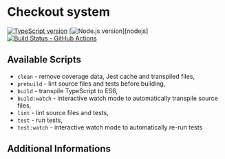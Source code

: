 # Checkout system

[![TypeScript version][ts-badge]][typescript-4-6]
[![Node.js version][nodejs-badge]][nodejs]
[![Build Status - GitHub Actions][gha-badge]][gha-ci]

## Available Scripts

- `clean` - remove coverage data, Jest cache and transpiled files,
- `prebuild` - lint source files and tests before building,
- `build` - transpile TypeScript to ES6,
- `build:watch` - interactive watch mode to automatically transpile source files,
- `lint` - lint source files and tests,
- `test` - run tests,
- `test:watch` - interactive watch mode to automatically re-run tests

## Additional Informations

[ts-badge]: https://img.shields.io/badge/TypeScript-4.6-blue.svg
[nodejs-badge]: https://img.shields.io/badge/Node.js->=%2016.13-blue.svg
[gha-badge]: https://github.com/jsynowiec/node-typescript-boilerplate/actions/workflows/nodejs.yml/badge.svg
[gha-ci]: https://github.com/jsynowiec/node-typescript-boilerplate/actions/workflows/nodejs.yml
[typescript-4-6]: https://devblogs.microsoft.com/typescript/announcing-typescript-4-6/
